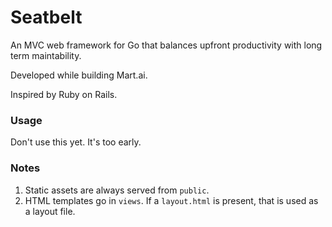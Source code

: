 # Seatbelt

An MVC web framework for Go that balances upfront productivity with long term maintability.

Developed while building Mart.ai.

Inspired by Ruby on Rails.

### Usage

Don't use this yet. It's too early.

### Notes

1. Static assets are always served from `public`.
2. HTML templates go in `views`. If a `layout.html` is present, that is used as a layout file.
